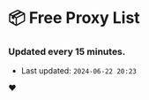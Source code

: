 # :package: Free Proxy List
### Updated every 15 minutes.

- Last updated: `2024-06-22 20:23`

:heart:

